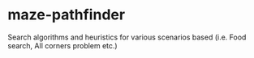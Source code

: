 # maze-pathfinder
Search algorithms and heuristics for various scenarios based (i.e. Food search, All corners problem etc.)
